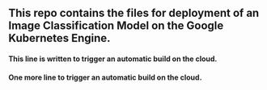 ## This repo contains the files for deployment of an Image Classification Model on the Google Kubernetes Engine.

#### This line is written to trigger an automatic build on the cloud.

#### One more line to trigger an automatic build on the cloud.

